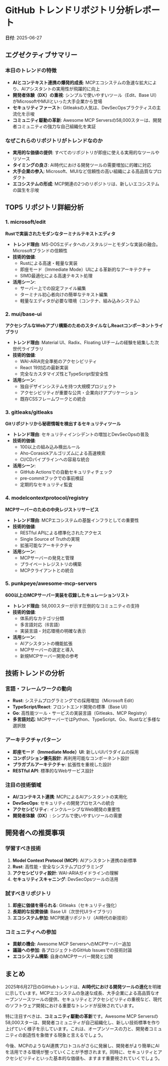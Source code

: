 # GitHub トレンドリポジトリ分析レポート

**日付**: 2025-06-27

## エグゼクティブサマリー

### 本日のトレンドの特徴
- **AIとコンテキスト連携の爆発的成長**: MCPエコシステムの急速な拡大により、AIアシスタントの実用性が飛躍的に向上
- **開発者体験（DX）の重視**: シンプルで使いやすいツール（Edit、Base UI）がMicrosoftやMUIといった大手企業から登場
- **セキュリティファースト**: Gitleaksの人気は、DevSecOpsプラクティスの主流化を示唆
- **コミュニティ駆動の革新**: Awesome MCP Serversの58,000スターは、開発者コミュニティの強力な自己組織化を実証

### なぜこれらのリポジトリがトレンドなのか
- **実用的な価値の提供**: すべてのリポジトリが即座に使える実用的なツールやリソース
- **タイミングの良さ**: AI時代における開発ツールの需要増加に的確に対応
- **大手企業の参入**: Microsoft、MUIなど信頼性の高い組織による高品質なプロダクト
- **エコシステムの形成**: MCP関連の2つのリポジトリは、新しいエコシステムの誕生を示唆

## TOP5 リポジトリ詳細分析

### 1. microsoft/edit
**Rustで実装されたモダンなターミナルテキストエディタ**
- **トレンド理由**: MS-DOSエディタへのノスタルジーとモダンな実装の融合。Microsoftブランドの信頼性
- **技術的価値**: 
  - Rustによる高速・軽量な実装
  - 即座モード（Immediate Mode）UIによる革新的なアーキテクチャ
  - SIMD最適化による高速テキスト処理
- **活用シーン**: 
  - サーバー上での設定ファイル編集
  - ターミナル初心者向けの簡単なテキスト編集
  - 軽量なエディタが必要な環境（コンテナ、組み込みシステム）

### 2. mui/base-ui
**アクセシブルなWebアプリ構築のためのスタイルなしReactコンポーネントライブラリ**
- **トレンド理由**: Material UI、Radix、Floating UIチームの経験を結集した次世代ライブラリ
- **技術的価値**: 
  - WAI-ARIA完全準拠のアクセシビリティ
  - React 19対応の最新実装
  - 完全なカスタマイズ性とTypeScript型安全性
- **活用シーン**: 
  - 独自デザインシステムを持つ大規模プロジェクト
  - アクセシビリティが重要な公共・企業向けアプリケーション
  - 既存CSSフレームワークとの統合

### 3. gitleaks/gitleaks
**Gitリポジトリから秘密情報を検出するセキュリティツール**
- **トレンド理由**: セキュリティインシデントの増加とDevSecOpsの普及
- **技術的価値**: 
  - 100以上の組み込み検出ルール
  - Aho-Corasickアルゴリズムによる高速検索
  - CI/CDパイプラインへの容易な統合
- **活用シーン**: 
  - GitHub Actionsでの自動セキュリティチェック
  - pre-commitフックでの事前検証
  - 定期的なセキュリティ監査

### 4. modelcontextprotocol/registry
**MCPサーバーのための中央レジストリサービス**
- **トレンド理由**: MCPエコシステムの基盤インフラとしての重要性
- **技術的価値**: 
  - RESTful APIによる標準化されたアクセス
  - Single Source of Truthの実現
  - 拡張可能なアーキテクチャ
- **活用シーン**: 
  - MCPサーバーの発見と管理
  - プライベートレジストリの構築
  - MCPクライアントとの統合

### 5. punkpeye/awesome-mcp-servers
**600以上のMCPサーバー実装を収録したキュレーションリスト**
- **トレンド理由**: 58,000スターが示す圧倒的なコミュニティの支持
- **技術的価値**: 
  - 体系的なカテゴリ分類
  - 多言語対応（6言語）
  - 実装言語・対応環境の明確な表示
- **活用シーン**: 
  - AIアシスタントの機能拡張
  - MCPサーバーの選定と導入
  - 新規MCPサーバー開発の参考

## 技術トレンドの分析

### 言語・フレームワークの動向
- **Rust**: システムプログラミングでの採用増加（Microsoft Edit）
- **TypeScript/React**: フロントエンド開発の標準（Base UI）
- **Go**: 高性能ツール・サービスの実装言語（Gitleaks、MCP Registry）
- **多言語対応**: MCPサーバーではPython、TypeScript、Go、Rustなど多様な選択肢

### アーキテクチャパターン
- **即座モード（Immediate Mode）UI**: 新しいUIパラダイムの採用
- **コンポジション優先設計**: 再利用可能なコンポーネント設計
- **プラガブルアーキテクチャ**: 拡張性を重視した設計
- **RESTful API**: 標準的なWebサービス設計

### 注目の技術領域
- **AI/コンテキスト連携**: MCPによるAIアシスタントの実用化
- **DevSecOps**: セキュリティの開発プロセスへの統合
- **アクセシビリティ**: インクルーシブなWeb開発の重要性
- **開発者体験（DX）**: シンプルで使いやすいツールの需要

## 開発者への推奨事項

### 学習すべき技術
1. **Model Context Protocol (MCP)**: AIアシスタント連携の新標準
2. **Rust**: 高性能・安全なシステムプログラミング
3. **アクセシビリティ設計**: WAI-ARIAガイドラインの理解
4. **セキュリティスキャニング**: DevSecOpsツールの活用

### 試すべきリポジトリ
1. **即座に価値を得られる**: Gitleaks（セキュリティ強化）
2. **長期的な投資価値**: Base UI（次世代UIライブラリ）
3. **エコシステム参加**: MCP関連リポジトリ（AI時代の新技術）

### コミュニティへの参加
- **貢献の機会**: Awesome MCP ServersへのMCPサーバー追加
- **議論への参加**: 各プロジェクトのGitHub Issuesでの技術討論
- **エコシステム構築**: 自身のMCPサーバー開発と公開

## まとめ

2025年6月27日のGitHubトレンドは、**AI時代における開発ツールの進化**を明確に示しています。MCPエコシステムの急速な成長、大手企業による高品質なオープンソースツールの提供、セキュリティとアクセシビリティの重視など、現代のソフトウェア開発における重要なトレンドが反映されています。

特に注目すべきは、**コミュニティ駆動の革新**です。Awesome MCP Serversの58,000スターは、開発者コミュニティが自己組織化し、新しい技術標準を作り上げていく様子を示しています。これは、オープンソースの力と、開発者コミュニティの創造性を象徴する現象と言えるでしょう。

今後、MCPのようなAI連携プロトコルがさらに発展し、開発者がより簡単にAIを活用できる環境が整っていくことが予想されます。同時に、セキュリティとアクセシビリティといった基本的な価値も、ますます重要視されていくでしょう。